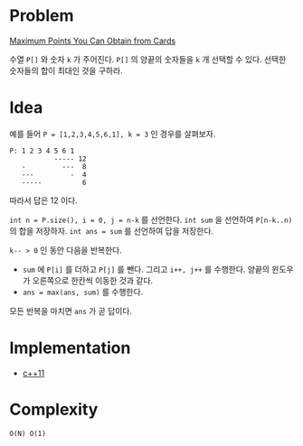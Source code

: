 # Problem

[Maximum Points You Can Obtain from Cards](https://leetcode.com/problems/maximum-points-you-can-obtain-from-cards/)

수열 `P[]` 와 숫자 `k` 가 주어진다. `P[]` 의 양끝의 숫자들을 `k` 개
선택할 수 있다. 선택한 숫자들의 합이 최대인 것을 구하라.

# Idea

예를 들어 `P = [1,2,3,4,5,6,1], k = 3` 인 경우를 살펴보자.

```     
P: 1 2 3 4 5 6 1
           ----- 12
   -         ---  8
   ---         -  4
   -----          6
```

따라서 답은 12 이다.

`int n = P.size(), i = 0, j = n-k` 를 선언한다.  `int sum` 을 선언하여
`P[n-k..n)` 의 합을 저장하자. `int ans = sum` 를 선언하여 답을
저장한다.

`k-- > 0` 인 동안 다음을 반복한다. 

* `sum` 에 `P[i]` 를 더하고 `P[j]` 를 뺀다. 그리고 `i++, j++` 를
  수행한다. 양끝의 윈도우가 오른쪽으로 한칸씩 이동한 것과 같다.
* `ans = max(ans, sum)` 를 수행한다.

모든 반복을 마치면 `ans` 가 곧 답이다.

# Implementation

* [c++11](a.cpp)

# Complexity

```
O(N) O(1)
```
